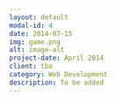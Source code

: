```yaml
---
layout: default
modal-id: 4
date: 2014-07-15
img: game.png
alt: image-alt
project-date: April 2014
client: tba
category: Web Development
description: To be added
---
```

